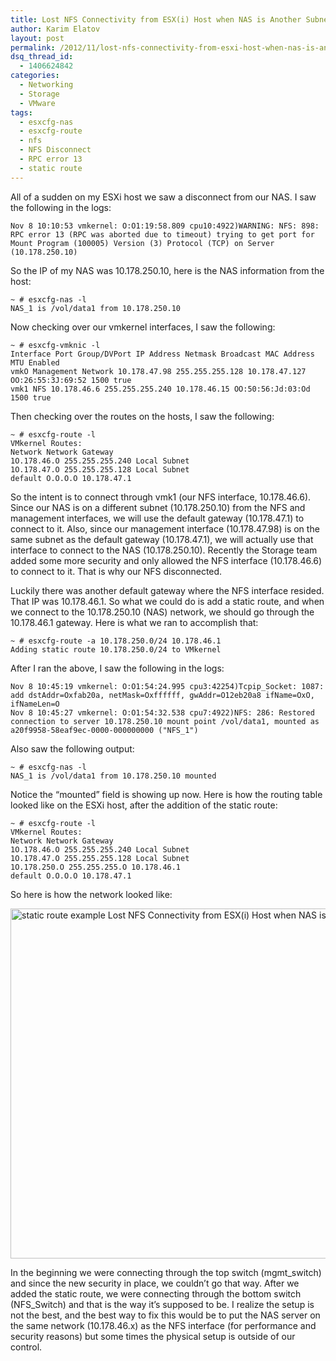 ```yaml
---
title: Lost NFS Connectivity from ESX(i) Host when NAS is Another Subnet
author: Karim Elatov
layout: post
permalink: /2012/11/lost-nfs-connectivity-from-esxi-host-when-nas-is-another-subnet/
dsq_thread_id:
  - 1406624842
categories:
  - Networking
  - Storage
  - VMware
tags:
  - esxcfg-nas
  - esxcfg-route
  - nfs
  - NFS Disconnect
  - RPC error 13
  - static route
---
```

All of a sudden on my ESXi host we saw a disconnect from our NAS. I saw the following in the logs:

	  
	Nov 8 10:10:53 vmkernel: O:O1:19:58.809 cpu10:4922)WARNING: NFS: 898: RPC error 13 (RPC was aborted due to timeout) trying to get port for Mount Program (100005) Version (3) Protocol (TCP) on Server (10.178.250.10)  
	

So the IP of my NAS was 10.178.250.10, here is the NAS information from the host:

	  
	~ # esxcfg-nas -l  
	NAS_1 is /vol/data1 from 10.178.250.10  
	

Now checking over our vmkernel interfaces, I saw the following:

	  
	~ # esxcfg-vmknic -l  
	Interface Port Group/DVPort IP Address Netmask Broadcast MAC Address MTU Enabled  
	vmkO Management Network 10.178.47.98 255.255.255.128 10.178.47.127 OO:26:55:3J:69:52 1500 true  
	vmk1 NFS 10.178.46.6 255.255.255.240 10.178.46.15 OO:50:56:Jd:03:Od 1500 true  
	

Then checking over the routes on the hosts, I saw the following:

	  
	~ # esxcfg-route -l  
	VMkernel Routes:  
	Network Network Gateway  
	1O.178.46.O 255.255.255.240 Local Subnet  
	1O.178.47.O 255.255.255.128 Local Subnet  
	default O.O.O.O 10.178.47.1  
	

So the intent is to connect through vmk1 (our NFS interface, 10.178.46.6). Since our NAS is on a different subnet (10.178.250.10) from the NFS and management interfaces, we will use the default gateway (10.178.47.1) to connect to it. Also, since our management interface (10.178.47.98) is on the same subnet as the default gateway (10.178.47.1), we will actually use that interface to connect to the NAS (10.178.250.10). Recently the Storage team added some more security and only allowed the NFS interface (10.178.46.6) to connect to it. That is why our NFS disconnected. 

Luckily there was another default gateway where the NFS interface resided. That IP was 10.178.46.1. So what we could do is add a static route, and when we connect to the 10.178.250.10 (NAS) network, we should go through the 10.178.46.1 gateway. Here is what we ran to accomplish that:

	  
	~ # esxcfg-route -a 10.178.250.0/24 10.178.46.1  
	Adding static route 10.178.250.0/24 to VMkernel  
	

After I ran the above, I saw the following in the logs:

	  
	Nov 8 10:45:19 vmkernel: O:O1:54:24.995 cpu3:42254)Tcpip_Socket: 1087: add dstAddr=Oxfab20a, netMask=Oxffffff, gwAddr=O12eb20a8 ifName=OxO, ifNameLen=O  
	Nov 8 10:45:27 vmkernel: O:O1:54:32.538 cpu7:4922)NFS: 286: Restored connection to server 10.178.250.10 mount point /vol/data1, mounted as a20f9958-58eaf9ec-0000-000000000 ("NFS_1")  
	

Also saw the following output:

	  
	~ # esxcfg-nas -l  
	NAS_1 is /vol/data1 from 10.178.250.10 mounted  
	

Notice the &#8220;mounted&#8221; field is showing up now. Here is how the routing table looked like on the ESXi host, after the addition of the static route:

	  
	~ # esxcfg-route -l  
	VMkernel Routes:  
	Network Network Gateway  
	1O.178.46.O 255.255.255.240 Local Subnet  
	1O.178.47.O 255.255.255.128 Local Subnet  
	1O.178.250.O 255.255.255.O 10.178.46.1  
	default O.O.O.O 10.178.47.1  
	

So here is how the network looked like:

<a href="http://virtuallyhyper.com/wp-content/uploads/2012/11/static_route_example.jpg" onclick="javascript:_gaq.push(['_trackEvent','outbound-article','http://virtuallyhyper.com/wp-content/uploads/2012/11/static_route_example.jpg']);"><img src="http://virtuallyhyper.com/wp-content/uploads/2012/11/static_route_example.jpg" alt="static route example Lost NFS Connectivity from ESX(i) Host when NAS is Another Subnet" title="static_route_example" width="972" height="560" class="alignnone size-full wp-image-4989" /></a>

In the beginning we were connecting through the top switch (mgmt\_switch) and since the new security in place, we couldn&#8217;t go that way. After we added the static route, we were connecting through the bottom switch (NFS\_Switch) and that is the way it&#8217;s supposed to be. I realize the setup is not the best, and the best way to fix this would be to put the NAS server on the same network (10.178.46.x) as the NFS interface (for performance and security reasons) but some times the physical setup is outside of our control.

